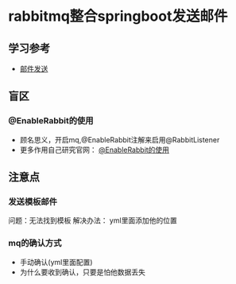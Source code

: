 # rabbitmq整合springboot发送邮件

## 学习参考
- [邮件发送](https://www.cnblogs.com/rain-me/p/16774779.html)

## 盲区
### @EnableRabbit的使用
- 顾名思义，开启mq,@EnableRabbit注解来启用@RabbitListener
- 更多作用自己研究官网： [@EnableRabbit的使用](https://docs.spring.io/spring-amqp/docs/current/reference/html/)

## 注意点
### 发送模板邮件
问题：无法找到模板
解决办法： yml里面添加他的位置

### mq的确认方式
- 手动确认(yml里面配置)
- 为什么要收到确认，只要是怕他数据丢失